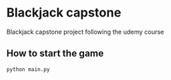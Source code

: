 # Blackjack capstone
Blackjack capstone project following the udemy course

## How to start the game

```bash
python main.py
```


